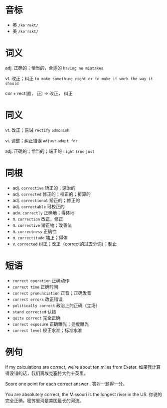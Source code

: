 # 音标

- 英 `/kə'rekt/`
- 美 `/kə'rɛkt/`

# 词义

adj. 正确的；恰当的，合适的
`having no mistakes`

vt. 改正；纠正
`to make something right or to make it work the way it should`



cor + rect(直， 正) → 改正， 纠正

# 同义

vt. 改正；告诫
`rectify` `admonish`

vi. 调整；纠正错误
`adjust` `adapt for`

adj. 正确的；恰当的；端正的
`right` `true` `just`

# 同根

- adj. `corrective` 矫正的；惩治的
- adj. `corrected` 修正的；校正的；折算的
- adj. `correctional` 矫正的；修正的
- adj. `correctable` 可校正的
- adv. `correctly` 正确地；得体地
- n. `correction` 改正，修正
- n. `corrective` 矫正物；改善法
- n. `correctness` 正确性
- n. `correctitude` 端正；得体
- v. `corrected` 纠正；改正（correct的过去分词）；制止

# 短语

- `correct operation` 正确动作
- `correct time` 正确时间
- `correct pronunciation` 正音；正确发音
- `correct errors` 改正错误
- `politically correct` 政治上的正确（立场）
- `stand corrected` 认错
- `quite correct` 完全正确
- `correct exposure` 正确曝光；适度曝光
- `correct level` 校正水准；标准水准

# 例句

If my calculations are correct, we’re about ten miles from Exeter.
如果我计算得没错的话，我们离埃克塞特大约十英里。

Score one point for each correct answer .
答对一题得一分。

You are absolutely correct, the Missouri is the longest river in the US.
你说的完全正确，密苏里河是美国最长的河流。


